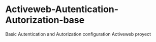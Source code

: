 # Activeweb-Autentication-Autorization-base
Basic Autentication and Autorization configuration Activeweb proyect 
